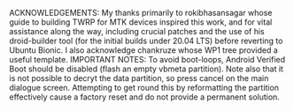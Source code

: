 ACKNOWLEDGEMENTS: My thanks primarily to rokibhasansagar whose guide to building TWRP for MTK devices inspired this work, and for vital assistance along the way, including crucial patches and the use of his droid-builder tool (for the initial builds under 20.04 LTS) before reverting to Ubuntu Bionic. I also acknowledge chankruze whose WP1 tree provided a useful template. 
IMPORTANT NOTES: To avoid boot-loops, Android Verified Boot should be disabled (flash an empty vbmeta partition). Note also that it is not possible to decryt the data partition, so press cancel on the main dialogue screen. Attempting to get round this by reformatting the partition effectively cause a factory reset and do not provide a permanent solution.
